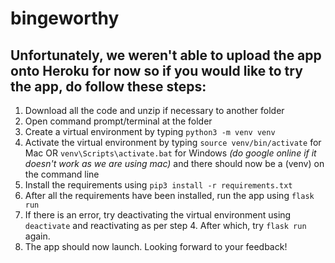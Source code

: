 # bingeworthy

Unfortunately, we weren't able to upload the app onto Heroku for now so if you would like to try
the app, do follow these steps:
---
1. Download all the code and unzip if necessary to another folder
2. Open command prompt/terminal at the folder 
3. Create a virtual environment by typing `python3 -m venv venv`
4. Activate the virtual environment by typing
    `source venv/bin/activate` for Mac OR
    `venv\Scripts\activate.bat` for Windows
    *(do google online if it doesn't work as we are using mac)* and there should now be a (venv) on the command line
5. Install the requirements using `pip3 install -r requirements.txt`
6. After all the requirements have been installed, run the app using `flask run`
7. If there is an error, try deactivating the virtual environment using `deactivate`
    and reactivating as per step 4. After which, try `flask run` again.
8. The app should now launch. Looking forward to your feedback!